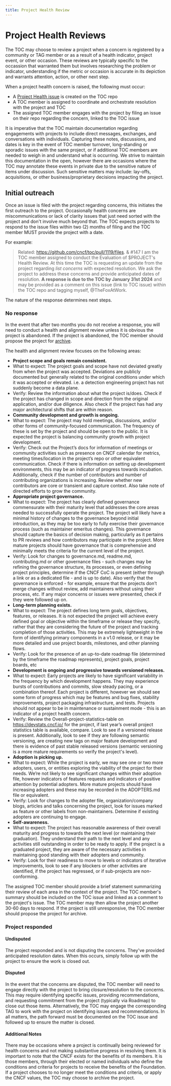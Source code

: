 ```yaml
---
title: Project Health Review
---
```


# Project Health Reviews

The TOC may choose to review a project when a concern is registered by a
community or TAG member or as a result of a health indicator, project event, or
other occasion. These reviews are typically specific to the occassion that
warranted them but involves researching the problem or indicator, understanding
if the metric or occasion is accurate in its depiction and warrants attention,
action, or other next step.

When a project health concern is raised, the following must occur:

- A [Project Health issue](https://github.com/cncf/toc/issues/new/choose) is
  created on the TOC repo
- A TOC member is assigned to coordinate and orchestrate resolution with the
  project and TOC
- The assigned TOC member engages with the project by filing an issue on their
  repo regarding the concern, linked to the TOC issue

It is imperative that the TOC maintain documentation regarding engagements with
projects to include direct messages, exchanges, and conversations with
individuals. Capturing these notes, discussions, and dates is key in the event
of TOC member turnover, long-standing or sporadic issues with the same project,
or if additional TOC members are needed to weigh in and understand what is
occurring. We strive to maintain this documentation in the open, however there
are occasions where the TOC may annotate these events in private due to the
sensitive nature of items under discussion. Such sensitive matters may include:
lay-offs, acquisitions, or other business/proprietary decisions impacting the
project.

## Initial outreach

Once an issue is filed with the project regarding concerns, this initiates the
first outreach to the project. Occasionally health concerns are
miscommunications or lack of clarity issues that just need sorted with the
project and don't involve much beyond that. The TOC expects projects to respond
to the issue files within two (2) months of filing and the TOC member MUST
provide the project with a date.

For example:

> Related: https://github.com/cncf/toc/pull/1119/files. & #147 I am the TOC
> member assigned to conduct the Evaluation of $PROJECT's Health Review. At this
> time the TOC is requesting an update from the project regarding _list
> concerns_ with expected resolution. We ask the project to address these
> concerns and provide anticipated dates of resolution. **A response is due to
> the TOC by January 31st 2024** and may be provided as a comment on this issue
> (link to TOC issue) within the TOC repo and tagging myself, @TheFoxAtWork.

The nature of the response determines next steps.

### No response

In the event that after two months you do not receive a response, you will need
to conduct a health and alignment review unless it is obvious the project is
abandoned. If the project is abandoned, the TOC member should propose the
project for [archive](../process/archiving.md).

The health and alignment review focuses on the following areas:

- **Project scope and goals remain consistent.**
- What to expect: The project goals and scope have not deviated greatly from
  when the project was accepted. Deviations are publicly documented but
  generally related to the original conditions under which it was accepted or
  elevated. i.e. a detection engineering project has not suddenly become a data
  plane.
- Verify: Review the information about what the project is/does. Check if the
  project has changed in scope and direction from the original application,
  and/or due diligence. Also check if the project has had any major
  architectural shifts that are within reason.
- **Community development and growth is ongoing.**
- What to expect: The project may hold meetings, discussions, and/or other forms
  of community-focused communication. The frequency of these is set by the
  project and should be open to the public. It is expected the project is
  balancing community growth with project development.
- Verify: Check out the Project’s docs for information of meetings or community
  activities such as presence on CNCF calendar for metrics, meeting
  times/location in the project’s repo or other equivalent communication. Check
  if there is information on setting up development environments, this may be an
  indicator of progress towards incubation. Additionally, check if the number of
  contributors and number of contributing organizations is increasing. Review
  whether new contributors are core or transient and capture context. Also take
  note of directed efforts to grow the community.
- **Appropriate project governance.**
- What to expect: The project has clearly defined governance commensurate with
  their maturity level that addresses the core areas needed to successfully
  operate the project. The project will likely have a minimal history of changes
  to the governance beyond initial introduction, as they may be too early to
  fully exercise their governance process (such as maintainer emeritus changes).
  This governance should capture the basics of decision making, particularly as
  it pertains to PR reviews and how contributors may participate in the project.
  More mature projects should have governance that is comprehensive and
  minimally meets the criteria for the current level of the project.
- Verify: Look for changes to governance.md, readme.md, contributing.md or other
  governance files - such changes may be refining the governance structure, its
  processes, or even defining project principles, determine if the CNCF CoC is
  present (either through a link or as a dedicated file - and is up to date).
  Also verify that the governance is enforced - for example, ensure that the
  projects don’t merge changes without review, add maintainers without using
  their process, etc. If any major concerns or issues were presented, check if
  they were followed up on.
- **Long-term planning exists.**
- What to expect: The project defines long term goals, objectives, features, or
  releases. It is not expected the project will achieve every defined goal or
  objective within the timeframe or release they specify, rather that they are
  considering the future of the project and tracking completion of those
  activities. This may be extremely lightweight in the form of identifying
  primary components in a v1.0 release, or it may be more detailed and use
  project boards, milestones, and other planning flows.
- Verify: Look for the presence of an up-to-date roadmap file (determined by the
  timeframe the roadmap represents), project goals, project boards, etc
- **Development is ongoing and progressive towards versioned releases.**
- What to expect: Early projects are likely to have significant variability in
  the frequency by which development happens. They may experience bursts of
  contributions and commits, slow steady pacing, or a combination thereof. Each
  project is different, however we should see some form of progress which may be
  features and bug fixes, stability improvements, project packaging
  infrastructure, and tests. Projects should not appear to be in maintenance or
  sustainment mode - this is an indicator of a project health concern.
- Verify: Review the Overall-project-statistics-table on
  https://devstats.cncf.io/ for the project, if last year’s overall project
  statistics table is available, compare. Look to see if a versioned release is
  present. Additionally, look to see if they are following semantic versioning,
  are creating new tags on major feature development and there is evidence of
  past stable released versions (semantic versioning is a more mature
  requirements so verify the project's level).
- **Adoption is picking up.**
- What to expect: While the project is early, we may see one or two more
  adopters, users, or entities exploring the viability of the project for their
  needs. We’re not likely to see significant changes within their adoption file,
  however indicators of features requests and indicators of positive attention
  by potential adopters. More mature projects should have increasing adopters
  and these may be recorded in the ADOPTERS.md file or equivalent.
- Verify: Look for changes to the adopter file, organization/company blogs,
  articles and talks concerning the project, look for issues marked as feature
  or other labels from non-maintainers. Determine if existing adopters are
  continuing to engage.
- **Self-awareness.**
- What to expect: The project has reasonable awareness of their overall maturity
  and progress to towards the next level (or maintaining their graduation). They
  understand their path to the next level and any activities still outstanding
  in order to be ready to apply. If the project is a graduated project, they are
  aware of the necessary activities in maintaining good standing with their
  adopters and community.
- Verify: Look for their readiness to move to levels or indicators of iterative
  improvements, look to see if any blockers or other activities are identified,
  if the project has regressed, or if sub-projects are non-conforming.

The assigned TOC member should provide a brief statement summarizing their
review of each area in the context of the project. The TOC member's summary
should be included on the TOC issue and linked as a comment to the project's
issue. The TOC member may then allow the project another 30-60 days to respond.
If the project is still unresponsive, the TOC member should propose the project
for archive.

### Project responded

#### Undisputed

The project responded and is not disputing the concerns. They've provided
anticipated resolution dates. When this occurs, simply follow up with the
project to ensure the work is closed out.

#### Disputed

In the event that the concerns are disputed, the TOC member will need to engage
directly with the project to bring closure/resolution to the concerns. This may
require identifying specific issues, providing recommendations, and requesting
commitment from the project (typically via Roadmap) to close out those items.
Alternatively, the TOC may engage the corresponding TAG to work with the project
on identifying issues and recommendations. In all matters, the path forward must
be documented on the TOC issue and followed up to ensure the matter is closed.

#### Additional Notes

There may be occasions where a project is continually being reviewed for health
concerns and not making substantive progress in resolving them. It is important
to note that the CNCF exists for the benefits of its members. It is those
members, through their elected or named individuals who define the conditions
and criteria for projects to receive the benefits of the Foundation. If a
project chooses to no longer meet the conditions and criteria, or apply the CNCF
values, the TOC may choose to archive the project.
